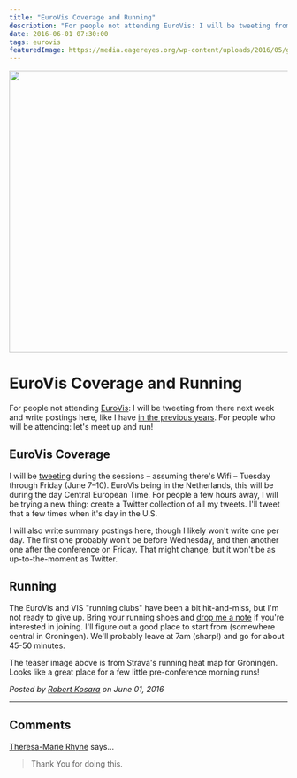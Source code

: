 ```yaml
---
title: "EuroVis Coverage and Running"
description: "For people not attending EuroVis: I will be tweeting from there next week and write postings here, like I have in the previous years. For people who will be attending: let's meet up and run!"
date: 2016-06-01 07:30:00
tags: eurovis
featuredImage: https://media.eagereyes.org/wp-content/uploads/2016/05/groningen-running.jpg
---
```


<p><img src="https://media.eagereyes.org/wp-content/uploads/2016/05/groningen-running.jpg" width="825" height="510" /></p>


# EuroVis Coverage and Running

For people not attending <a href="http://www.cs.rug.nl/jbi/eurovis2016/">EuroVis</a>: I will be tweeting from there next week and write postings here, like I have <a href="https://eagereyes.org/tag/eurovis">in the previous years</a>. For people who will be attending: let's meet up and run!

## EuroVis Coverage

I will be <a href="https://twitter.com/eagereyes">tweeting</a> during the sessions – assuming there's Wifi – Tuesday through Friday (June 7–10). EuroVis being in the Netherlands, this will be during the day Central European Time. For people a few hours away, I will be trying a new thing: create a Twitter collection of all my tweets. I'll tweet that a few times when it's day in the U.S.

I will also write summary postings here, though I likely won't write one per day. The first one probably won't be before Wednesday, and then another one after the conference on Friday. That might change, but it won't be as up-to-the-moment as Twitter.

## Running

The EuroVis and VIS "running clubs" have been a bit hit-and-miss, but I'm not ready to give up. Bring your running shoes and <a href="https://eagereyes.org/contact">drop me a note</a> if you're interested in joining. I'll figure out a good place to start from (somewhere central in Groningen). We'll probably leave at 7am (sharp!) and go for about 45-50 minutes.

The teaser image above is from Strava's running heat map for Groningen. Looks like a great place for a few little pre-conference morning runs!


_Posted by <a href="/about">Robert Kosara</a> on June 01, 2016_


<aside class="comments">

---
## Comments

<a href="http://theresamariehyne.com" rel="nofollow noopener" target="_blank">Theresa-Marie Rhyne</a> says…
>	Thank You for doing this.

</aside>

